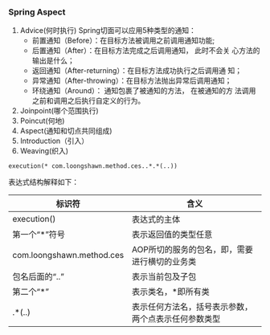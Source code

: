 ### Spring Aspect
1. Advice(何时执行)
    Spring切面可以应用5种类型的通知：
    * 前置通知（Before）：在目标方法被调用之前调用通知功能;
    * 后置通知（After）：在目标方法完成之后调用通知， 此时不会关
      心方法的输出是什么；
    * 返回通知（After-returning）：在目标方法成功执行之后调用通
      知；
    * 异常通知（After-throwing）：在目标方法抛出异常后调用通知；
    * 环绕通知（Around）： 通知包裹了被通知的方法， 在被通知的方
      法调用之前和调用之后执行自定义的行为。
2. Joinpoint(哪个范围执行)
3. Poincut(何地)
4. Aspect(通知和切点共同组成)
5. Introduction（引入）
6. Weaving(织入)

```
execution(* com.loongshawn.method.ces..*.*(..))
```

表达式结构解释如下：
  
标识符 | 含义
---|---
execution\(\) | 表达式的主体
第一个“\*”符号 | 表示返回值的类型任意
com.loongshawn.method.ces |	AOP所切的服务的包名，即，需要进行横切的业务类
包名后面的“..” |	表示当前包及子包
第二个“\*”	 | 表示类名，\*即所有类
.\*\(..\)  | 表示任何方法名，括号表示参数，两个点表示任何参数类型
	
	

